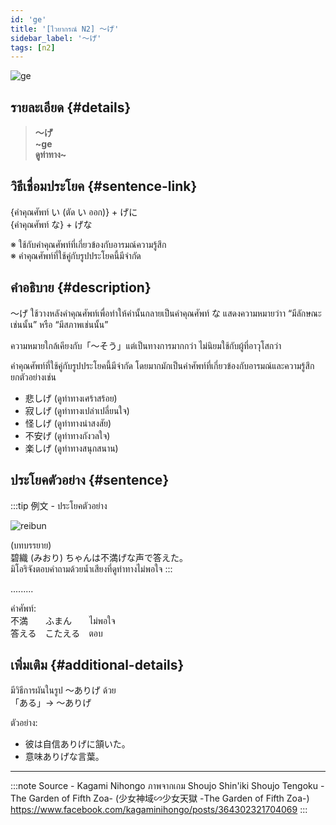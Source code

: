 ```yaml
---
id: 'ge'
title: '[ไวยากรณ์ N2] 〜げ'
sidebar_label: '〜げ'
tags: [n2]
---
```


![ge](https://res.cloudinary.com/kagamiweb/image/upload/v1631627507/nihongo/grammar/n2/ge.png)

## รายละเอียด {#details}

> **〜げ**  
> **~ge**  
> **ดูท่าทาง~**

## วิธีเชื่อมประโยค {#sentence-link}

{คำคุณศัพท์ い (ตัด い ออก)} + げに  
{คำคุณศัพท์ な} + げな

※ ใช้กับคำคุณศัพท์ที่เกี่ยวข้องกับอารมณ์ความรู้สึก  
※ คำคุณศัพท์ที่ใช้คู่กับรูปประโยคนี้มีจำกัด

## คำอธิบาย {#description}

〜げ ใช้วางหลังคำคุณศัพท์เพื่อทำให้คำนั้นกลายเป็นคำคุณศัพท์ な แสดงความหมายว่าา “มีลักษณะเช่นนั้น” หรือ “มีสภาพเช่นนั้น”

ความหมายใกล้เคียงกับ「〜そう」แต่เป็นทางการมากกว่า ไม่นิยมใช้กับผู้ที่อาวุโสกว่า

คำคุณศัพท์ที่ใช้คู่กับรูปประโยคนี้มีจำกัด โดยมากมักเป็นคำศัพท์ที่เกี่ยวข้องกับอารมณ์และความรู้สึก ยกตัวอย่างเช่น
- 悲しげ (ดูท่าทางเศร้าสร้อย)
- 寂しげ (ดูท่าทางเปล่าเปลี่ยนใจ)
- 怪しげ (ดูท่าทางน่าสงสัย)
- 不安げ (ดูท่าทางกังวลใจ)
- 楽しげ (ดูท่าทางสนุกสนาน)

## ประโยคตัวอย่าง {#sentence}

:::tip 例文 - ประโยคตัวอย่าง

![reibun](https://res.cloudinary.com/kagamiweb/image/upload/v1631950416/nihongo/grammar/n2/reibun/ge.jpg)

(บทบรรยาย)  
碧織 (みおり) ちゃんは不満げな声で答えた。  
มิโอริจังตอบคำถามด้วยน้ำเสียงที่ดูท่าทางไม่พอใจ
:::

.........

คำศัพท์:  
不満　　ふまん　　ไม่พอใจ  
答える　こたえる　ตอบ

## เพิ่มเติม {#additional-details}

มีวิธีการผันในรูป 〜ありげ ด้วย  
「ある」→ 〜ありげ  

ตัวอย่าง:
- 彼は自信ありげに頷いた。
- 意味ありげな言葉。

---
:::note Source - Kagami Nihongo
ภาพจากเกม Shoujo Shin'iki Shoujo Tengoku -The Garden of Fifth Zoa- (少女神域∽少女天獄 -The Garden of Fifth Zoa-)  
https://www.facebook.com/kagaminihongo/posts/364302321704069
:::